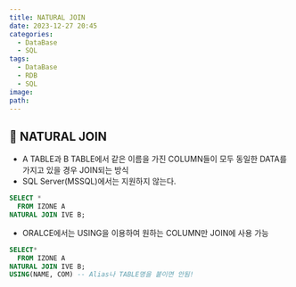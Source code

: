 ```yaml
---
title: NATURAL JOIN
date: 2023-12-27 20:45
categories:
  - DataBase
  - SQL
tags:
  - DataBase
  - RDB
  - SQL
image: 
path:
---
```


## 🌈 NATURAL JOIN
- A TABLE과 B TABLE에서 같은 이름을 가진 COLUMN들이 모두 동일한 DATA를 가지고 있을 경우 JOIN되는 방식
- SQL Server(MSSQL)에서는 지원하지 않는다.

```sql
SELECT *
  FROM IZONE A
NATURAL JOIN IVE B;
```

- ORALCE에서는 USING을 이용하여 원하는 COLUMN만 JOIN에 사용 가능

```sql
SELECT*
  FROM IZONE A
NATURAL JOIN IVE B;
USING(NAME, COM) -- Alias나 TABLE명을 붙이면 안됨!
```
